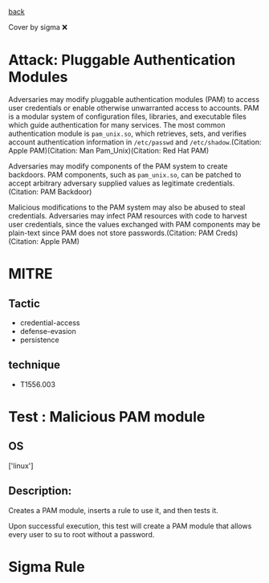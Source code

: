 [back](../index.md)

Cover by sigma :x: 

# Attack: Pluggable Authentication Modules

 Adversaries may modify pluggable authentication modules (PAM) to access user credentials or enable otherwise unwarranted access to accounts. PAM is a modular system of configuration files, libraries, and executable files which guide authentication for many services. The most common authentication module is <code>pam_unix.so</code>, which retrieves, sets, and verifies account authentication information in <code>/etc/passwd</code> and <code>/etc/shadow</code>.(Citation: Apple PAM)(Citation: Man Pam_Unix)(Citation: Red Hat PAM)

Adversaries may modify components of the PAM system to create backdoors. PAM components, such as <code>pam_unix.so</code>, can be patched to accept arbitrary adversary supplied values as legitimate credentials.(Citation: PAM Backdoor)

Malicious modifications to the PAM system may also be abused to steal credentials. Adversaries may infect PAM resources with code to harvest user credentials, since the values exchanged with PAM components may be plain-text since PAM does not store passwords.(Citation: PAM Creds)(Citation: Apple PAM)

# MITRE
## Tactic
  - credential-access
  - defense-evasion
  - persistence

## technique
  - T1556.003

# Test : Malicious PAM module

## OS

 ['linux']

## Description:

 Creates a PAM module, inserts a rule to use it, and then tests it.

Upon successful execution, this test will create a PAM module that allows every user to su to root without a password.


# Sigma Rule
